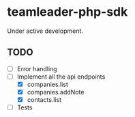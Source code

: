 # teamleader-php-sdk

Under active development.

## TODO

- [ ] Error handling
- [ ] Implement all the api endpoints
    - [x] companies.list
    - [x] companies.addNote
    - [x] contacts.list
- [ ] Tests
